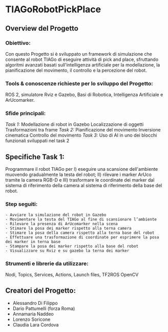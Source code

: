 # TIAGoRobotPickPlace

## Overview del Progetto
### Obiettivo:
Con questo Progetto si è sviluppato un framework di simulazione che consente al robot TIAGo di eseguire attività di pick and place, sfruttando algoritmi avanzati basati sull'intelligenza artificiale per la modellazione, la pianificazione del movimento, il controllo e la percezione del robot.

### Tools & conoscenze richieste per lo sviluppo del Progetto:
ROS 2, simulatore Rviz e Gazebo, Basi di Robotica, Intelligenza Artificiale e ArUcomarker.

### Sfide principali:
*Task 1:* 
	Modellazione di robot in Gazebo
	Localizzazione di oggetti
	Trasformazioni tra frame
*Task 2:* 
	Pianificazione del movimento
	Inversione cinematica
	Controllo del movimento
*Task 3:*
	Uso di AI in uno dei blocchi funzionali sviluppati nel task 2

## Specifiche Task 1:
Programmare il robot TIAGo per I) eseguire una scansione dell'ambiente muovendo gradualmente la testa del robot; II) rilevare i marker ArUco tramite la camera RGB-D e III) trasformare le coordinate dei marker dal sistema di riferimento della camera al sistema di riferimento della base del robot.

### Step seguiti:
	- Avviare la simulazione del robot in Gazebo
	- Movimentare la testa del TIAGo al fine di scansionare l’ambiente
	- Rilevare la presenza di ArUcomarker nella scena
	- Stimare la posa dei marker rispetto alla terna camera
	- Stimare la posa della camera rispetto alla terna base del robot
	- Effettuare una trasformazione di coordinate per esprimere la posa dei marker in terna base
	- Stampare la posa dei marker rispetto alla base del robot
	- Visualizzare su Rviz e su gazebo la terna dei marker

### Strumenti e librerie da utilizzare:
Nodi, Topics, Services, Actions, Launch files, TF2ROS OpenCV

## Creatori del Progetto:
- Alessandro Di Filippo
- Dario Pattumelli (forza Roma)
- Annamaria Naddeo
- Lorenzo Soricone
- Claudia Lara Cordova
